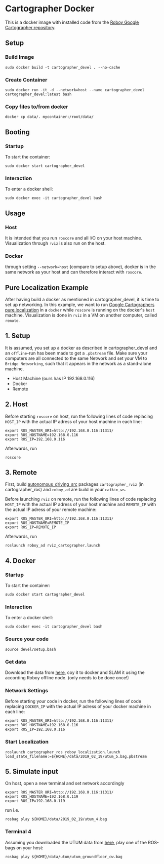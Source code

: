 # Cartographer Docker

This is a docker image with installed code from the [Roboy Google Cartographer repository](https://github.com/Roboy/cartographer_ros).

## Setup

### Build Image 
```
sudo docker build -t cartographer_devel . --no-cache
```

### Create Container 
```
sudo docker run -it -d --network=host --name cartographer_devel cartographer_devel:latest bash
```
### Copy files to/from docker 
```
docker cp data/. mycontainer:/root/data/
``` 

## Booting
### Startup
To start the container:
```
sudo docker start cartographer_devel
``` 
### Interaction
To enter a docker shell:
```
sudo docker exec -it cartographer_devel bash
```

## Usage
### Host
It is intended that you run `roscore` and all I/O on your host machine. Visualization through `rviz` is also run on the host. 

### Docker
through setting `--network=host` (compare to setup above), docker is in the same network as your host and can therefore interact with `roscore`.

## Pure Localization Example
After having build a docker as mentioned in cartographer_devel, it is time to set up networking. In this example, we want to run [Google Cartographers pure localization](https://github.com/Roboy/cartographer_ros/tree/roboy) in a `docker` while `roscore` is running on the docker's `host` machine. Visualization is done in `rviz` in a VM on another computer, called `remote`. 

## 1. Setup
It is assumed, you set up a docker as described in cartographer_devel and an `offline`-run has been made to get a `.pbstream` file. Make sure your computers are all connected to the same Network and set your VM to `Bridge Networking`, such that it appears in the network as a stand-alone machine.

- Host Machine (ours has IP 192.168.0.116)
- Docker
- Remote 

## 2. Host
Before starting `roscore` on host, run the following lines of code replacing `HOST_IP` with the actual IP adress of your host machine in each line:
```
export ROS_MASTER_URI=http://192.168.0.116:11311/
export ROS_HOSTNAME=192.168.0.116
export ROS_IP=192.168.0.116
```
Afterwards, run
```
roscore
```

## 3. Remote
First, build [autonomous_driving_src](https://github.com/Roboy/autonomous_driving_src) packages `cartographer_rviz` (in cartographer_ros) and `roboy_ad` are build in your `catkin_ws`.

Before launching `rviz` on remote, run the following lines of code replacing `HOST_IP` with the actual IP adress of your host machine and `REMOTE_IP` with the actual IP adress of your remote machine:
```
export ROS_MASTER_URI=http://192.168.0.116:11311/
export ROS_HOSTNAME=REMOTE_IP
export ROS_IP=REMOTE_IP

```
Afterwards, run
```
roslaunch roboy_ad rviz_cartographer.launch
```

## 4. Docker
### Startup
To start the container:
```
sudo docker start cartographer_devel
``` 
### Interaction
To enter a docker shell:
```
sudo docker exec -it cartographer_devel bash
```
### Source your code
```
source devel/setup.bash
```
### Get data
Download the data from [here](https://drive.google.com/drive/folders/1AyYO9wN8olIHOroJGfmnALDIm3vn1W_s), coy it to docker and SLAM it using the according Roboy offline node. (only needs to be done once!)

### Network Settings
Before starting your code in docker, run the following lines of code replacing `DOCKER_IP` with the actual IP adress of your docker machine in each line:
```
export ROS_MASTER_URI=http://192.168.0.116:11311/
export ROS_HOSTNAME=192.168.0.116
export ROS_IP=192.168.0.116
```
### Start Localization
```
roslaunch cartographer_ros roboy_localization.launch load_state_filename:=${HOME}/data/2019_02_19/utum_5.bag.pbstream
```


## 5. Simulate input
On host, open a new terminal and set network accordingly
```
export ROS_MASTER_URI=http://192.168.0.116:11311/
export ROS_HOSTNAME=192.168.0.119
export ROS_IP=192.168.0.119
```
run i.e.
```
rosbag play ${HOME}/data/2019_02_19/utum_4.bag
```





### Terminal 4
Assuming you downloaded the UTUM data from [here](https://drive.google.com/drive/folders/1AyYO9wN8olIHOroJGfmnALDIm3vn1W_s), play one of the ROS-bags on your host:
```
rosbag play ${HOME}/data/utum/utum_groundfloor_cw.bag
```
